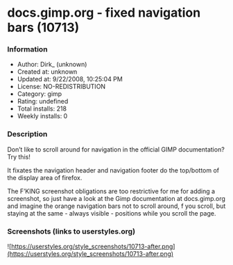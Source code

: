 # docs.gimp.org - fixed navigation bars (10713)

### Information
- Author: Dirk_ (unknown)
- Created at: unknown
- Updated at: 9/22/2008, 10:25:04 PM
- License: NO-REDISTRIBUTION
- Category: gimp
- Rating: undefined
- Total installs: 218
- Weekly installs: 0


### Description
Don’t like to scroll around for navigation in the official GIMP documentation? Try this!

It fixates the navigation header and navigation footer do the top/bottom of the display area of firefox.

The F’KING screenshot obligations are too restrictive for me for adding a screenshot, so just have a look at the Gimp documentation at docs.gimp.org and imagine the orange navigation bars not to scroll around, f you scroll, but staying at the same - always visible - positions while you scroll the page.


### Screenshots (links to userstyles.org)
![https://userstyles.org/style_screenshots/10713-after.png](https://userstyles.org/style_screenshots/10713-after.png)


